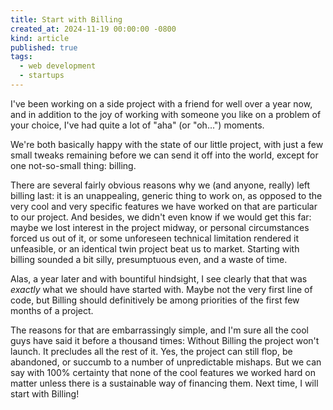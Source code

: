 ```yaml
---
title: Start with Billing
created_at: 2024-11-19 00:00:00 -0800
kind: article
published: true
tags:
  - web development
  - startups
---
```


I've been working on a side project with a friend for well over a year now, and in addition to the joy of working with someone you like on a problem of your choice, I've had quite a lot of "aha" (or "oh...") moments.

We're both basically happy with the state of our little project, with just a few small tweaks remaining before we can send it off into the world, except for one not-so-small thing: billing.

<!-- more -->

There are several fairly obvious reasons why we (and anyone, really) left billing last: it is an unappealing, generic thing to work on, as opposed to the very cool and very specific features we have worked on that are particular to our project. And besides, we didn't even know if we would get this far: maybe we lost interest in the project midway, or personal circumstances forced us out of it, or some unforeseen technical limitation rendered it unfeasible, or an identical twin project beat us to market. Starting with billing sounded a bit silly, presumptuous even, and a waste of time.

Alas, a year later and with bountiful hindsight, I see clearly that that was _exactly_ what we should have started with. Maybe not the very first line of code, but Billing should definitively be among priorities of the first few months of a project.

The reasons for that are embarrassingly simple, and I'm sure all the cool guys have said it before a thousand times: Without Billing the project won't launch. It precludes all the rest of it. Yes, the project can still flop, be abandoned, or succumb to a number of unpredictable mishaps. But we can say with 100% certainty that none of the cool features we worked hard on matter unless there is a sustainable way of financing them. Next time, I will start with Billing!

